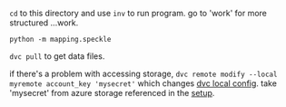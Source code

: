 `cd` to this directory and use `inv` to run program. go to 'work' for more structured ...work.

`python -m mapping.speckle`

`dvc pull` to get data files.

if there's a problem with accessing storage, `dvc remote modify --local myremote account_key 'mysecret'` which changes [dvc local config](.dvc/config.local).
take 'mysecret' from azure storage referenced in the [setup](../dvc/tasks.py).
